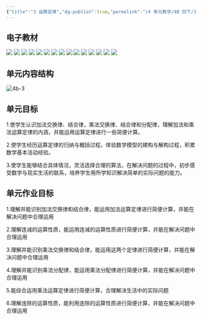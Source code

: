 ```yaml
---
{"title":"3 运算定律","dg-publish":true,"permalink":"/4 单元教学/4B 四下/3 运算定律/","dgPassFrontmatter":true,"noteIcon":""}
---
```



## 电子教材

<p class="grid-4">
	<img loading="lazy" decoding="async" src="https://book.pep.com.cn/1221001402131/files/mobile/23.jpg">
	<img loading="lazy" decoding="async" src="https://book.pep.com.cn/1221001402131/files/mobile/24.jpg">
	<img loading="lazy" decoding="async" src="https://book.pep.com.cn/1221001402131/files/mobile/25.jpg">
	<img loading="lazy" decoding="async" src="https://book.pep.com.cn/1221001402131/files/mobile/26.jpg">
	<img loading="lazy" decoding="async" src="https://book.pep.com.cn/1221001402131/files/mobile/27.jpg">
	<img loading="lazy" decoding="async" src="https://book.pep.com.cn/1221001402131/files/mobile/28.jpg">
	<img loading="lazy" decoding="async" src="https://book.pep.com.cn/1221001402131/files/mobile/29.jpg">
	<img loading="lazy" decoding="async" src="https://book.pep.com.cn/1221001402131/files/mobile/30.jpg">
	<img loading="lazy" decoding="async" src="https://book.pep.com.cn/1221001402131/files/mobile/31.jpg">
	<img loading="lazy" decoding="async" src="https://book.pep.com.cn/1221001402131/files/mobile/32.jpg">
	<img loading="lazy" decoding="async" src="https://book.pep.com.cn/1221001402131/files/mobile/33.jpg">
	<img loading="lazy" decoding="async" src="https://book.pep.com.cn/1221001402131/files/mobile/34.jpg">
	<img loading="lazy" decoding="async" src="https://book.pep.com.cn/1221001402131/files/mobile/35.jpg">
	<img loading="lazy" decoding="async" src="https://book.pep.com.cn/1221001402131/files/mobile/36.jpg">
	<img loading="lazy" decoding="async" src="https://book.pep.com.cn/1221001402131/files/mobile/37.jpg">
</p>

## 单元内容结构

![4b-3](https://r2.edui123.com/2023/04/4b-3.png)

## 单元目标

1.使学生认识加法交换律、结合律，乘法交换律、结合律和分配律，理解加法和乘法运算定律的内涵，并能运用运算定律进行一些简便计算。

2.使学生经历运算定律的归纳与概括过程，体验数学模型的建构与解构过程，积累数学基本活动经验。

3.使学生能够结合具体情况，灵活选择合理的算法，在解决问题的过程中，初步感受数学与现实生活的联系，培养学生用所学知识解决简单的实际问题的能力。

## 单元作业目标

1.理解并能识别加法交换律和结合律，能运用加法运算定律进行简便计算，并能在解决问题中合理运用

2.理解连减的运算性质，能运用连减的运算性质进行简便计算，并能在解决问题中合理运用

3.理解并能识别乘法交换律和结合律，能运用这两个定律进行简便计算，并能在解决问题中合理运用

4.理解并能识别乘法分配律，能运用乘法分配律进行简便计算，并能在解决问题中合理运用

5.能综合运用乘法运算定律进行简便计算，合理解决生活中的实际问题

6.理解连除的运算性质，能利用连除的运算性质进行简便计算，并能在解决问题中合理运用
